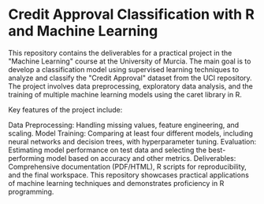 # Credit Approval Classification with R and Machine Learning

This repository contains the deliverables for a practical project in the "Machine Learning" course at the University of Murcia. The main goal is to develop a classification model using supervised learning techniques to analyze and classify the "Credit Approval" dataset from the UCI repository. The project involves data preprocessing, exploratory data analysis, and the training of multiple machine learning models using the caret library in R.

Key features of the project include:

Data Preprocessing: Handling missing values, feature engineering, and scaling.
Model Training: Comparing at least four different models, including neural networks and decision trees, with hyperparameter tuning.
Evaluation: Estimating model performance on test data and selecting the best-performing model based on accuracy and other metrics.
Deliverables: Comprehensive documentation (PDF/HTML), R scripts for reproducibility, and the final workspace.
This repository showcases practical applications of machine learning techniques and demonstrates proficiency in R programming.

